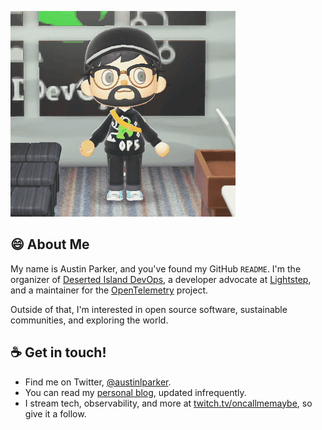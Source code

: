 ![Party Popper! Hello!](img/partypopper.gif)

## 😄 About Me
My name is Austin Parker, and you've found my GitHub `README`. I'm the organizer of [Deserted Island DevOps](https://desertedislanddevops.com), a developer advocate at [Lightstep](https://lightstep.com), and a maintainer for the [OpenTelemetry](https://opentelemetry.io) project.

Outside of that, I'm interested in open source software, sustainable communities, and exploring the world.

## ☕ Get in touch!
* Find me on Twitter, [@austinlparker](https://twitter.com/austinlparker).
* You can read my [personal blog](https://aparker.io), updated infrequently.
* I stream tech, observability, and more at [twitch.tv/oncallmemaybe](https://twitch.tv/oncallmemaybe), so give it a follow.


<!--
**austinlparker/austinlparker** is a ✨ _special_ ✨ repository because its `README.md` (this file) appears on your GitHub profile.

Here are some ideas to get you started:

- 🔭 I’m currently working on ...
- 🌱 I’m currently learning ...
- 👯 I’m looking to collaborate on ...
- 🤔 I’m looking for help with ...
- 💬 Ask me about ...
- 📫 How to reach me: ...
- 😄 Pronouns: ...
- ⚡ Fun fact: ...
-->
